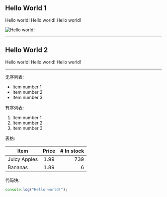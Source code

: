 ## Hello World 1

Hello world! Hello world! Hello world!

![Hello world!](https://via.placeholder.com/500x460/000000/FFFFFF/?text=Hello+World!)

---

## Hello World 2

Hello world! Hello world! Hello world!

---

无序列表:

- Item number 1
- Item number 2
- Item number 3

有序列表:

1. Item number 1
2. Item number 2
3. Item number 3

表格:

| Item         | Price | # In stock |
| ------------ | :---: | ---------: |
| Juicy Apples | 1.99  |        739 |
| Bananas      | 1.89  |          6 |

代码块:

```js
console.log("Hello world!");
```
